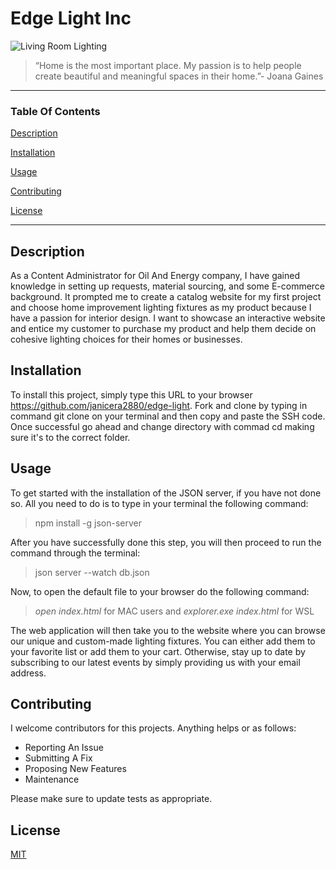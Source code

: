 # Edge Light Inc

![Living Room Lighting](https://i.pinimg.com/originals/ce/ef/0d/ceef0d5c1743558ec8b6c6a5430e406c.jpg) 

> “Home is the most important place. My passion is to help people create beautiful and meaningful spaces in their home.”- Joana Gaines 

 

___ 

### Table Of Contents 

[Description](#description) 

[Installation](#installation) 

[Usage](#usage) 

[Contributing](#contributing) 

[License](#license) 

___ 

## Description 

As a Content Administrator for Oil And Energy company, I have gained knowledge in setting up requests, material sourcing, and some E-commerce background.  It prompted me to create a catalog website for my first project and choose home improvement lighting fixtures as my product because I have a passion for interior design.  I want to showcase an interactive website and entice my customer to purchase my product and help them decide on cohesive lighting choices for their homes or businesses.

## Installation 

To install this project, simply type this URL to your browser https://github.com/janicera2880/edge-light. Fork and clone by typing in command git clone on your terminal and then copy and paste the SSH code.  Once successful go ahead and change directory with commad cd making sure it's to the correct folder.


## Usage 

To get started with the installation of the JSON server, if you have not done so.  All you need to do is to type in your terminal the following command:

> npm install -g json-server

After you have successfully done this step, you will then proceed to run the command through the terminal:

> json server --watch db.json

Now, to open the default file to your browser do the following command:

> _open index.html_ for MAC users and _explorer.exe index.html_ for WSL

The web application will then take you to the website where you can browse our unique and custom-made lighting fixtures.  You can either add them to your favorite list or add them to your cart.  Otherwise, stay up to date by subscribing to our latest events by simply providing us with your email address.



## Contributing 

I welcome contributors for this projects.  Anything helps or as follows:

* Reporting An Issue
* Submitting A Fix
* Proposing New Features
* Maintenance

Please make sure to update tests as appropriate.

 

## License 

[MIT](“https://github.com/janicera2880/fixture-catalog/blob/main/LICENSE”)